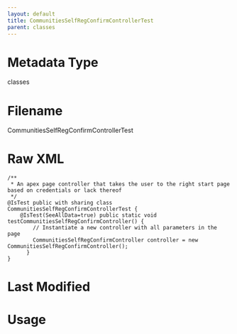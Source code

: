 ```yaml
---
layout: default
title: CommunitiesSelfRegConfirmControllerTest
parent: classes
---
```

# Metadata Type
classes


# Filename 
CommunitiesSelfRegConfirmControllerTest


# Raw XML
```
/**
 * An apex page controller that takes the user to the right start page based on credentials or lack thereof
 */
@IsTest public with sharing class CommunitiesSelfRegConfirmControllerTest {
    @IsTest(SeeAllData=true) public static void testCommunitiesSelfRegConfirmController() {
        // Instantiate a new controller with all parameters in the page
        CommunitiesSelfRegConfirmController controller = new CommunitiesSelfRegConfirmController();
      }    
}
```


# Last Modified


# Usage
